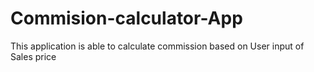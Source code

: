 # Commision-calculator-App
This application is able to calculate commission based on User input of Sales price
